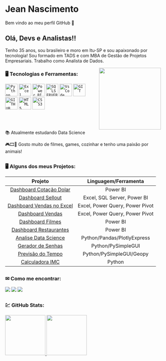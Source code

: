 <h1 align="left">Jean Nascimento</h1>
<p> Bem vindo ao meu perfil GitHub 👋
  
## Olá, Devs e Analistas!!

Tenho 35 anos, sou brasileiro e moro em Itu-SP e sou apaixonado por tecnologia! Sou formado em TADS e com MBA de Gestão de Projetos Empresariais.
Trabalho como Analista de Dados.
  
<img width="200px" align="right" src="https://user-images.githubusercontent.com/95966908/154860602-f9724c72-e923-4a97-835b-dd7c7dc5cd26.png">
  
### 🖥️ Tecnologias e Ferramentas: 
<code><img width="40px" src="https://cdn.jsdelivr.net/gh/devicons/devicon/icons/python/python-original.svg" title = "Python"/></code>
<code><img width="40px" src="https://user-images.githubusercontent.com/95966908/154862938-254348e1-4291-448c-95ba-2daba1b33fb9.png" title = "Excel"/></code>
<code><img width="40px" src="https://user-images.githubusercontent.com/95966908/154862894-f215a9ce-9bcf-4f6e-ab59-43e1b8163431.png" title = "Power BI"/></code>
<code><img width="40px" src="https://cdn.jsdelivr.net/gh/devicons/devicon/icons/microsoftsqlserver/microsoftsqlserver-plain-wordmark.svg" title = "SQLSERVER"/></code>
<code><img width="40px" src="https://cdn.jsdelivr.net/gh/devicons/devicon/icons/visualstudio/visualstudio-plain.svg" title = "VsCode"/></code>
<code><img width="40px" src="https://cdn.jsdelivr.net/gh/devicons/devicon/icons/git/git-original.svg" title = "GIT"/></code>
<code><img width="40px" src="https://cdn.jsdelivr.net/gh/devicons/devicon/icons/github/github-original.svg" title = "GITHUB"/></code>
<code><img width="40px" src="https://cdn.jsdelivr.net/gh/devicons/devicon/icons/html5/html5-original-wordmark.svg" title = "HTML5"/></code>
<code><img width="40px" src="https://cdn.jsdelivr.net/gh/devicons/devicon/icons/css3/css3-original-wordmark.svg" title = "CSS3"/></code>

</br>
</br>
<div display="inline-block">
 <p align="left">📚 Atualmente estudando Data Science</p>
 <p align="left">🎮🎞🍲 Gosto muito de filmes, games, cozinhar e tenho uma paixão por animais!</p>
</div>

##

### 🖥️ Alguns dos meus Projetos: 
Projeto | Linguagem/Ferramenta
 :---: |:---:
[Dashboard Cotação Dolar](https://github.com/jnascimentocode/Cota-o-Dolar-PBI-com-API) | Power BI |
[Dashboard Sellout](https://github.com/jnascimentocode/SellOut-SQL-PBI) | Excel, SQL Server, Power BI |
[Dashboard Vendas no Excel](https://github.com/jnascimentocode/DashBoard_Vendas) | Excel, Power Query, Power Pivot |
[Dashboard Vendas](https://github.com/jnascimentocode/Dashboard-Vendas-Excel) | Excel, Power Query, Power Pivot |
[Dashboard Filmes](https://github.com/jnascimentocode/AluraChallengeBI) | Power BI |
[Dashboard Restaurantes](https://github.com/jnascimentocode/Alura-Foods) | Power BI | 
[Analise Data Science](https://github.com/jnascimentocode/desafio-data-science) | Python/Pandas/PlotlyExpress |
[Gerador de Senhas](https://github.com/jnascimentocode/password-generator) | Python/PySimpleGUI |
[Previsão do Tempo](https://github.com/jnascimentocode/previsao_tempo) | Python/PySimpleGUI/Geopy |
[Calculadora IMC](https://github.com/jnascimentocode/calculadora-IMC-PysimpleGUI) | Python |

##
### ✉ Como me encontrar:
<div>   
  <a href="https://www.instagram.com/jean_suman/" target="_blank"><img src="https://img.shields.io/badge/-Instagram-%23E4405F?style=for-the-badge&logo=instagram&logoColor=white" target="_blank"></a>
  <a href = "mailto:jean.suman@gmail.com"><img src="https://img.shields.io/badge/-Gmail-%23333?style=for-the-badge&logo=gmail&logoColor=white" target="_blank"></a>
  <a href="https://www.linkedin.com/in/jeanfelipenascimento/" target="_blank"><img src="https://img.shields.io/badge/-LinkedIn-%230077B5?style=for-the-badge&logo=linkedin&logoColor=white" target="_blank"></a> 

</div>

##
### 💹 GitHub Stats:
<div>
  <a href="https://github.com/jnascimentocode">
  <img height="130em" src="https://github-readme-stats.vercel.app/api?username=jnascimentocode&show_icons=true&theme=dark&include_all_commits=true&count_private=true"/>
  <img height="130em" src="https://github-readme-stats.vercel.app/api/top-langs/?username=jnascimentocode&layout=compact&langs_count=7&theme=dark"/>
</div>   

</p>
  
  
